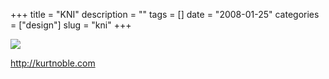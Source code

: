 +++
title = "KNI"
description = ""
tags = []
date = "2008-01-25"
categories = ["design"]
slug = "kni"
+++


 

  <div id="screens-thumbs" class="clearfix">
    <div class="txt-center" id="design-submission"><a href="http://kurtnoble.com/"><img id='bluga-thumbnail-1090' class='bluga-thumbnail large' src='//media.konigi.com/bluga/
wt47f28200cf6af_0.jpg'/></a></div>  
  </div>   
<p><a href="http://kurtnoble.com/">http://kurtnoble.com</a></p>




